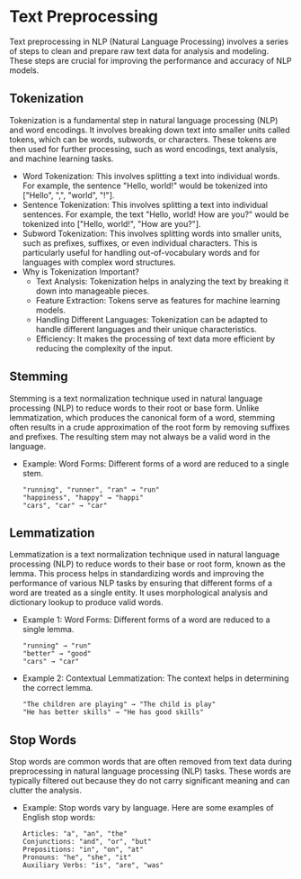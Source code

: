 # Text Preprocessing
Text preprocessing in NLP (Natural Language Processing) involves a series of steps to clean and prepare raw text data for analysis and modeling. These steps are crucial for improving the performance and accuracy of NLP models. 

## Tokenization
Tokenization is a fundamental step in natural language processing (NLP) and word encodings. It involves breaking down text into smaller units called tokens, which can be words, subwords, or characters. These tokens are then used for further processing, such as word encodings, text analysis, and machine learning tasks.
- Word Tokenization: This involves splitting a text into individual words. For example, the sentence "Hello, world!" would be tokenized into ["Hello", ",", "world", "!"].
- Sentence Tokenization: This involves splitting a text into individual sentences. For example, the text "Hello, world! How are you?" would be tokenized into ["Hello, world!", "How are you?"].
- Subword Tokenization: This involves splitting words into smaller units, such as prefixes, suffixes, or even individual characters. This is particularly useful for handling out-of-vocabulary words and for languages with complex word structures.
- Why is Tokenization Important?
  - Text Analysis: Tokenization helps in analyzing the text by breaking it down into manageable pieces.
  - Feature Extraction: Tokens serve as features for machine learning models.
  - Handling Different Languages: Tokenization can be adapted to handle different languages and their unique characteristics.
  - Efficiency: It makes the processing of text data more efficient by reducing the complexity of the input.

## Stemming
Stemming is a text normalization technique used in natural language processing (NLP) to reduce words to their root or base form. Unlike lemmatization, which produces the canonical form of a word, stemming often results in a crude approximation of the root form by removing suffixes and prefixes. The resulting stem may not always be a valid word in the language.
- Example: Word Forms: Different forms of a word are reduced to a single stem.
    ```
    "running", "runner", "ran" → "run"
    "happiness", "happy" → "happi"
    "cars", "car" → "car"
    ```

## Lemmatization
Lemmatization is a text normalization technique used in natural language processing (NLP) to reduce words to their base or root form, known as the lemma. This process helps in standardizing words and improving the performance of various NLP tasks by ensuring that different forms of a word are treated as a single entity. It uses morphological analysis and dictionary lookup to produce valid words.
- Example 1: Word Forms: Different forms of a word are reduced to a single lemma.
    ```
    "running" → "run"
    "better" → "good"
    "cars" → "car"
    ```
- Example 2: Contextual Lemmatization: The context helps in determining the correct lemma.
    ```
    "The children are playing" → "The child is play"
    "He has better skills" → "He has good skills"
    ```


## Stop Words 
Stop words are common words that are often removed from text data during preprocessing in natural language processing (NLP) tasks. These words are typically filtered out because they do not carry significant meaning and can clutter the analysis. 
- Example: Stop words vary by language. Here are some examples of English stop words:
    ```
    Articles: "a", "an", "the"
    Conjunctions: "and", "or", "but"
    Prepositions: "in", "on", "at"
    Pronouns: "he", "she", "it"
    Auxiliary Verbs: "is", "are", "was"
    ```